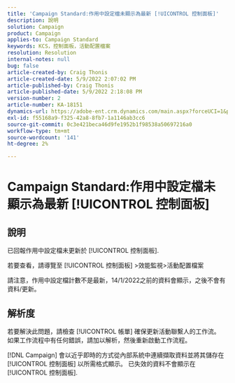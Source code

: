 ```yaml
---
title: 'Campaign Standard:作用中設定檔未顯示為最新 [!UICONTROL 控制面板]'
description: 說明
solution: Campaign
product: Campaign
applies-to: Campaign Standard
keywords: KCS，控制面板，活動配置檔案
resolution: Resolution
internal-notes: null
bug: false
article-created-by: Craig Thonis
article-created-date: 5/9/2022 2:07:02 PM
article-published-by: Craig Thonis
article-published-date: 5/9/2022 2:18:08 PM
version-number: 2
article-number: KA-18151
dynamics-url: https://adobe-ent.crm.dynamics.com/main.aspx?forceUCI=1&pagetype=entityrecord&etn=knowledgearticle&id=3f406c4a-a1cf-ec11-a7b5-00224809c196
exl-id: f55168a9-f325-42a8-8fb7-1a1146ab3cc6
source-git-commit: 0c3e421beca46d9fe1952b1f98538a50697216a0
workflow-type: tm+mt
source-wordcount: '141'
ht-degree: 2%

---
```


# Campaign Standard:作用中設定檔未顯示為最新 [!UICONTROL 控制面板]

## 說明


已回報作用中設定檔未更新於 [!UICONTROL 控制面板].

若要查看，請導覽至 [!UICONTROL 控制面板] >效能監視>活動配置檔案

請注意，作用中設定檔計數不是最新，14/1/2022之前的資料會顯示，之後不會有資料/更新。


## 解析度


若要解決此問題，請檢查 [!UICONTROL 帳單] 確保更新活動聯繫人的工作流。 如果工作流程中有任何錯誤，請加以解析，然後重新啟動工作流程。

[!DNL Campaign] 會以近乎即時的方式從內部系統中連續擷取資料並將其儲存在 [!UICONTROL 控制面板] 以所需格式顯示。 已失效的資料不會顯示在 [!UICONTROL 控制面板].

